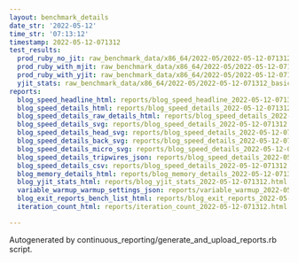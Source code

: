 ```yaml
---
layout: benchmark_details
date_str: '2022-05-12'
time_str: '07:13:12'
timestamp: 2022-05-12-071312
test_results:
  prod_ruby_no_jit: raw_benchmark_data/x86_64/2022-05/2022-05-12-071312_basic_benchmark_prod_ruby_no_jit.json
  prod_ruby_with_mjit: raw_benchmark_data/x86_64/2022-05/2022-05-12-071312_basic_benchmark_prod_ruby_with_mjit.json
  prod_ruby_with_yjit: raw_benchmark_data/x86_64/2022-05/2022-05-12-071312_basic_benchmark_prod_ruby_with_yjit.json
  yjit_stats: raw_benchmark_data/x86_64/2022-05/2022-05-12-071312_basic_benchmark_yjit_stats.json
reports:
  blog_speed_headline_html: reports/blog_speed_headline_2022-05-12-071312.html
  blog_speed_details_html: reports/blog_speed_details_2022-05-12-071312.html
  blog_speed_details_raw_details_html: reports/blog_speed_details_2022-05-12-071312.raw_details.html
  blog_speed_details_svg: reports/blog_speed_details_2022-05-12-071312.svg
  blog_speed_details_head_svg: reports/blog_speed_details_2022-05-12-071312.head.svg
  blog_speed_details_back_svg: reports/blog_speed_details_2022-05-12-071312.back.svg
  blog_speed_details_micro_svg: reports/blog_speed_details_2022-05-12-071312.micro.svg
  blog_speed_details_tripwires_json: reports/blog_speed_details_2022-05-12-071312.tripwires.json
  blog_speed_details_csv: reports/blog_speed_details_2022-05-12-071312.csv
  blog_memory_details_html: reports/blog_memory_details_2022-05-12-071312.html
  blog_yjit_stats_html: reports/blog_yjit_stats_2022-05-12-071312.html
  variable_warmup_warmup_settings_json: reports/variable_warmup_2022-05-12-071312.warmup_settings.json
  blog_exit_reports_bench_list_html: reports/blog_exit_reports_2022-05-12-071312.bench_list.html
  iteration_count_html: reports/iteration_count_2022-05-12-071312.html

---
```

Autogenerated by continuous_reporting/generate_and_upload_reports.rb script.
